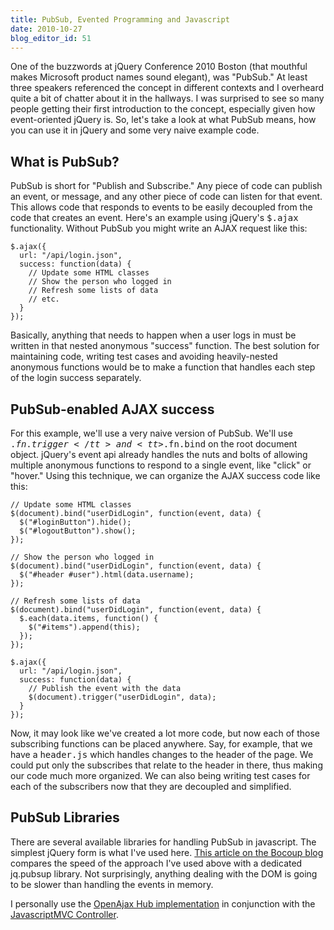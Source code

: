 ```yaml
---
title: PubSub, Evented Programming and Javascript
date: 2010-10-27
blog_editor_id: 51
---
```


One of the buzzwords at jQuery Conference 2010 Boston (that mouthful makes Microsoft product names sound elegant), was "PubSub." At least three speakers referenced the concept in different contexts and I overheard quite a bit of chatter about it in the hallways. I was surprised to see so many people getting their first introduction to the concept, especially given how event-oriented jQuery is. So, let's take a look at what PubSub means, how you can use it in jQuery and some very naive example code.

## What is PubSub?

PubSub is short for "Publish and Subscribe." Any piece of code can publish an event, or message, and any other piece of code can listen for that event. This allows code that responds to events to be easily decoupled from the code that creates an event. Here's an example using jQuery's <tt>$.ajax</tt> functionality. Without PubSub you might write an AJAX request like this:

    $.ajax({ 
      url: "/api/login.json", 
      success: function(data) {
        // Update some HTML classes
        // Show the person who logged in
        // Refresh some lists of data
        // etc.
      }
    });

Basically, anything that needs to happen when a user logs in must be written in that nested anonymous "success" function. The best solution for maintaining code, writing test cases and avoiding heavily-nested anonymous functions would be to make a function that handles each step of the login success separately.

## PubSub-enabled AJAX success

For this example, we'll use a very naive version of PubSub. We'll use <tt>$.fn.trigger</tt> and <tt>$.fn.bind</tt> on the root document object. jQuery's event api already handles the nuts and bolts of allowing multiple anonymous functions to respond to a single event, like "click" or "hover." Using this technique, we can organize the AJAX success code like this:

    // Update some HTML classes
    $(document).bind("userDidLogin", function(event, data) {
      $("#loginButton").hide();
      $("#logoutButton").show();
    });
    
    // Show the person who logged in
    $(document).bind("userDidLogin", function(event, data) {
      $("#header #user").html(data.username);
    });
    
    // Refresh some lists of data
    $(document).bind("userDidLogin", function(event, data) {
      $.each(data.items, function() {
        $("#items").append(this);
      });
    });
        
    $.ajax({ 
      url: "/api/login.json", 
      success: function(data) {
        // Publish the event with the data
        $(document).trigger("userDidLogin", data);
      }
    });

Now, it may look like we've created a lot more code, but now each of those subscribing functions can be placed anywhere. Say, for example, that we have a <tt>header.js</tt> which handles changes to the header of the page. We could put only the subscribes that relate to the header in there, thus making our code much more organized. We can also being writing test cases for each of the subscribers now that they are decoupled and simplified.

## PubSub Libraries

There are several available libraries for handling PubSub in javascript. The simplest jQuery form is what I've used here. [This article on the Bocoup blog] compares the speed of the approach I've used above with a dedicated jq.pubsup library. Not surprisingly, anything dealing with the DOM is going to be slower than handling the events in memory.

I personally use the [OpenAjax Hub implementation] in conjunction with the [JavascriptMVC Controller].

[This article on the Bocoup blog]: http://weblog.bocoup.com/publishsubscribe-with-jquery-custom-events
[OpenAjax Hub implementation]: http://www.openajax.org/member/wiki/OpenAjax_Hub_1.0_Specification
[JavascriptMVC Controller]: http://v3.javascriptmvc.com/index.html#&who=jQuery.Controller
